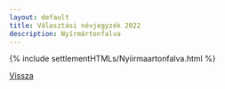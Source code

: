 ```yaml
---
layout: default
title: Választási névjegyzék 2022
description: Nyírmártonfalva
---
```


{% include settlementHTMLs/Nyiirmaartonfalva.html %}

[Vissza](./)